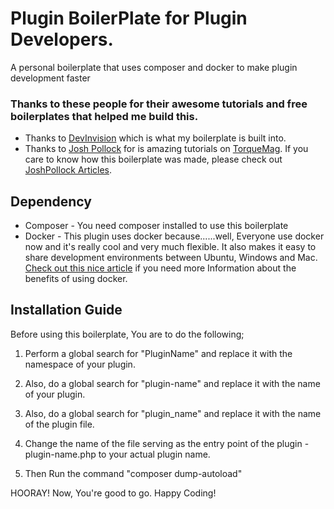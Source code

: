 # Plugin BoilerPlate for Plugin Developers.
A personal boilerplate that uses composer and docker to make plugin development faster

### Thanks to these people for their awesome tutorials and free boilerplates that helped me build this.
 * Thanks to [DevInvision](https://github.com/DevinVinson/Plugin-Directory-Boilerplate) which is what my boilerplate is built into.
 * Thanks to [Josh Pollock](https://joshpress.net/) for is amazing tutorials on [TorqueMag](https://torquemag.io). If you care to know how this boilerplate was made, please check out [JoshPollock Articles](https://torquemag.io/author/joshp/).

## Dependency
 * Composer - You need composer installed to use this boilerplate
 * Docker - This plugin uses docker because......well, Everyone use docker now and it's really cool and very much flexible. It also makes it easy to share development environments between Ubuntu, Windows and Mac.
 [Check out this nice article](https://www.infoworld.com/article/3310941/why-you-should-use-docker-and-containers.html) if you need more Information about the benefits of using docker.

## Installation Guide
Before using this boilerplate, You are to do the following;

1. Perform a global search for "PluginName" and replace it with the namespace of your plugin.

2. Also, do a global search for "plugin-name" and replace it with the name of your plugin.

3. Also, do a global search for "plugin_name" and replace it with the name of the plugin file.

4. Change the name of the file serving as the entry point of the plugin - plugin-name.php to your actual plugin name.

4. Then Run the command "composer dump-autoload"

HOORAY! Now, You're good to go. Happy Coding!
